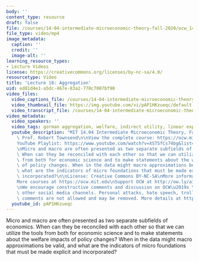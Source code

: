 ```yaml
---
body: ''
content_type: resource
draft: false
file: /courses/14-04-intermediate-microeconomic-theory-fall-2020/ocw_1404_lecture18_2020nov17_360p_16_9.mp4
file_type: video/mp4
image_metadata:
  caption: ''
  credit: ''
  image-alt: ''
learning_resource_types:
- Lecture Videos
license: https://creativecommons.org/licenses/by-nc-sa/4.0/
resourcetype: Video
title: 'Lecture 18: Aggregation'
uid: ed81d4e1-a5dc-467e-83a2-770c7007bf90
video_files:
  video_captions_file: /courses/14-04-intermediate-microeconomic-theory-fall-2020/1hQOe5ThC-QNWhKRH7XdjTWxU4MAFWaYJ_transcript.webvtt
  video_thumbnail_file: https://img.youtube.com/vi/pAP1HKzueqc/default.jpg
  video_transcript_file: /courses/14-04-intermediate-microeconomic-theory-fall-2020/1hQOe5ThC-QNWhKRH7XdjTWxU4MAFWaYJ_transcript.pdf
video_metadata:
  video_speakers: ''
  video_tags: gorman aggregation, welfare, indirect utility, linear expansion paths
  youtube_description: "MIT 14.04 Intermediate Microeconomic Theory, Fall 2020\nInstructor:\
    \ Prof. Robert Townsend\n\nView the complete course: https://ocw.mit.edu/courses/14-04-intermediate-microeconomic-theory-fall-2020/\n\
    YouTube Playlist: https://www.youtube.com/watch?v=XSTSfCs74bg&list=PLUl4u3cNGP63wnrKge9vllow3Y2OOOKqF\n\
    \nMicro and macro are often presented as two separate subfields of economics.\
    \ When can they be reconciled with each other so that we can utilize the tools\
    \ from both for economic science and to make statements about the welfare impacts\
    \ of policy changes. When in the data might macro approximations be valid, and\
    \ what are the indicators of micro foundations that must be made explicit and\
    \ incorporated?\n\nLicense: Creative Commons BY-NC-SA\nMore information at https://ocw.mit.edu/terms\n\
    More courses at https://ocw.mit.edu\nSupport OCW at http://ow.ly/a1If50zVRlQ\n\
    \nWe encourage constructive comments and discussion on OCW\u2019s YouTube and\
    \ other social media channels. Personal attacks, hate speech, trolling, and inappropriate\
    \ comments are not allowed and may be removed. More details at https://ocw.mit.edu/comments."
  youtube_id: pAP1HKzueqc
---
```

Micro and macro are often presented as two separate subfields of economics. When can they be reconciled with each other so that we can utilize the tools from both for economic science and to make statements about the welfare impacts of policy changes? When in the data might macro approximations be valid, and what are the indicators of micro foundations that must be made explicit and incorporated?